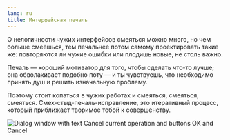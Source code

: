 ```yaml
---
lang: ru
title: Интерфейсная печаль
---
```

О нелогичности чужих интерфейсов смеяться можно много, но чем больше смеёшься,
тем печальнее потом самому проектировать такие же: повторяются ли чужие ошибки
или плодишь новые, не столь важно.


Печаль — хороший мотиватор для того, чтобы сделать что-то лучше; она обволакивает
подобно поту — и ты чувствуешь, что необходимо принять душ и решить изначальную проблему.

Поэтому стоит копаться в чужих работах и смеяться, смеяться, смеяться.
Смех-стыд-печаль-исправление, это итеративный процесс, который приближает творимое
тобой к совершенству.

![Dialog window with text Cancel current operation and buttons OK and Cancel](https://pp.vk.me/c313120/v313120294/a02a/cIsizzTRjGQ.jpg)

